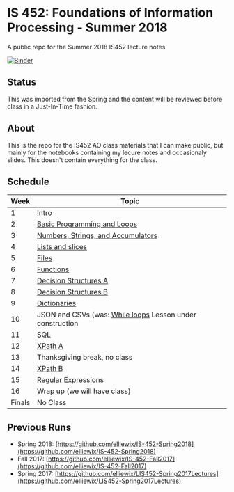 # IS 452: Foundations of Information Processing - Summer 2018 

A public repo for the Summer 2018 IS452 lecture notes

[![Binder](https://mybinder.org/badge.svg)](https://mybinder.org/v2/gh/elliewix/IS-452-Fall2018/master)

## Status

This was imported from the Spring and the content will be reviewed before class in a Just-In-Time fashion.

## About

This is the repo for the IS452 AO class materials that I can make public, but mainly for the notebooks containing my lecure notes and occasionaly slides.  This doesn't contain everything for the class.

## Schedule

| Week   | Topic                              |
|--------|------------------------------------|
| 1      | [Intro](Lectures/Week-01-Intro.ipynb)                              |
| 2      | [Basic Programming and Loops](Lectures/Week-02-ExpressionsAndLoops.ipynb)        | 
| 3      | [Numbers, Strings, and Accumulators](Lectures/Week-03-Accumulators.ipynb) |
| 4      | [Lists and slices](Lectures/Week-04-ListAllTheThings.ipynb)                   |
| 5      | [Files](Lectures/Week-05-ReadingFiles.ipynb)                              | 
| 6      | [Functions](Lectures/Week-06-Functions.ipynb)                          |
| 7      | [Decision Structures A](Lectures/Week-07-BooleansPt1-if-else.ipynb)              |
| 8      | [Decision Structures B](Lectures/Week-08-BooleanRedo.ipynb)              |
| 9      | [Dictionaries](Lectures/Week-10-Dictionaries.ipynb)                       |
| 10     | JSON and CSVs (was: [While loops](Lectures/Week-09-While&sentinelloops.ipynb) Lesson under construction              |
| 11     | [SQL](Lectures/Week-11-SQL.ipynb)                        | 
| 12     | [XPath A](Lectures/Week-12-XPath-A.ipynb)                               | 
| 13     | Thanksgiving break, no class                           | 
| 14     | [XPath B](Lectures/Week-13-XPath-B.ipynb)                            | 
| 15     | [Regular Expressions](Lectures/Week-14-RegEx.ipynb)                | 
| 16     | Wrap up (we will have class)           | - |
| Finals | No Class                               | - |

## Previous Runs

* Spring 2018: [https://github.com/elliewix/IS-452-Spring2018](https://github.com/elliewix/IS-452-Spring2018)
* Fall 2017: [https://github.com/elliewix/IS-452-Fall2017](https://github.com/elliewix/IS-452-Fall2017)
* Spring 2017: [https://github.com/elliewix/LIS452-Spring2017Lectures](https://github.com/elliewix/LIS452-Spring2017Lectures)
